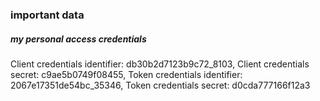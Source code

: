 ### important data
##### my personal access credentials
Client credentials identifier: db30b2d7123b9c72_8103, 
Client credentials secret: c9ae5b0749f08455, 
Token credentials identifier: 2067e17351de54bc_35346, 
Token credentials secret: d0cda777166f12a3